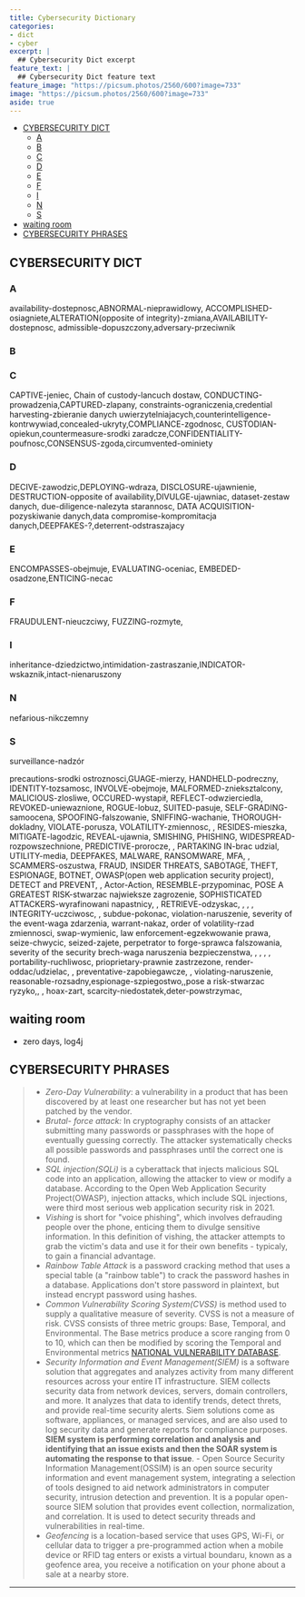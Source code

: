 ```yaml
---
title: Cybersecurity Dictionary
categories:
- dict
- cyber
excerpt: |
  ## Cybersecurity Dict excerpt
feature_text: |  
  ## Cybersecurity Dict feature text
feature_image: "https://picsum.photos/2560/600?image=733"
image: "https://picsum.photos/2560/600?image=733"
aside: true
---
```


- [CYBERSECURITY DICT](#cybersecurity-dict)
  - [A](#a)
  - [B](#b)
  - [C](#c)
  - [D](#d)
  - [E](#e)
  - [F](#f)
  - [I](#i)
  - [N](#n)
  - [S](#s)
- [waiting room](#waiting-room)
- [CYBERSECURITY PHRASES](#cybersecurity-phrases)

## CYBERSECURITY DICT

### A

availability-dostepnosc,ABNORMAL-nieprawidlowy, ACCOMPLISHED-osiagniete,ALTERATION(opposite of integrity)-zmiana,AVAILABILITY-dostepnosc,  admissible-dopuszczony,adversary-przeciwnik

### B

### C

CAPTIVE-jeniec, Chain of custody-lancuch dostaw, CONDUCTING-prowadzenia,CAPTURED-zlapany, constraints-ograniczenia,credential harvesting-zbieranie danych uwierzytelniajacych,counterintelligence-kontrwywiad,concealed-ukryty,COMPLIANCE-zgodnosc, CUSTODIAN-opiekun,countermeasure-srodki zaradcze,CONFIDENTIALITY-poufnosc,CONSENSUS-zgoda,circumvented-ominiety

### D

DECIVE-zawodzic,DEPLOYING-wdraza, DISCLOSURE-ujawnienie, DESTRUCTION-opposite of availability,DIVULGE-ujawniac, dataset-zestaw danych, due-diligence-nalezyta starannosc,
DATA ACQUISITION-pozyskiwanie danych,data compromise-kompromitacja danych,DEEPFAKES-?,deterrent-odstraszajacy

### E

ENCOMPASSES-obejmuje, EVALUATING-oceniac, EMBEDED-osadzone,ENTICING-necac

### F

FRAUDULENT-nieuczciwy, FUZZING-rozmyte,

### I

inheritance-dziedzictwo,intimidation-zastraszanie,INDICATOR-wskaznik,intact-nienaruszony

### N

nefarious-nikczemny

### S

surveillance-nadzór


precautions-srodki ostroznosci,GUAGE-mierzy, HANDHELD-podreczny, IDENTITY-tozsamosc, INVOLVE-obejmoje, MALFORMED-znieksztalcony, MALICIOUS-zlosliwe, OCCURED-wystapił, REFLECT-odwzierciedla, REVOKED-uniewaznione, ROGUE-lobuz, SUITED-pasuje,  SELF-GRADING-samoocena, SPOOFING-falszowanie, SNIFFING-wachanie, THOROUGH-dokladny, VIOLATE-porusza, VOLATILITY-zmiennosc, , RESIDES-mieszka, MITIGATE-lagodzic, REVEAL-ujawnia, SMISHING, PHISHING, WIDESPREAD-rozpowszechnione, PREDICTIVE-prorocze, , PARTAKING IN-brac udzial,  UTILITY-media, DEEPFAKES, MALWARE, RANSOMWARE, MFA, , SCAMMERS-oszustwa, FRAUD, INSIDER THREATS, SABOTAGE, THEFT, ESPIONAGE, BOTNET, OWASP(open web application security project), DETECT and PREVENT, , Actor-Action, RESEMBLE-przypominac, POSE A GREATEST RISK-stwarzac najwieksze zagrozenie, SOPHISTICATED ATTACKERS-wyrafinowani napastnicy, ,   RETRIEVE-odzyskac, , , , INTEGRITY-uczciwosc, , subdue-pokonac, violation-naruszenie, severity of the event-waga zdarzenia, warrant-nakaz, order of volatility-rzad zmiennosci, swap-wymienic, law enforcement-egzekwowanie prawa, seize-chwycic, seized-zajete, perpetrator to forge-sprawca falszowania, severity of the security brech-waga naruszenia bezpieczenstwa, , , , , portability-ruchliwosc, prioprietary-prawnie zastrzezone, render-oddac/udzielac, , preventative-zapobiegawcze, , violating-naruszenie, reasonable-rozsadny,espionage-szpiegostwo,,pose a risk-stwarzac ryzyko,, , hoax-zart, scarcity-niedostatek,deter-powstrzymac, 

## waiting room

- zero days, log4j

## CYBERSECURITY PHRASES

>- *Zero-Day Vulnerability*: a vulnerability in a product that has been discovered by at least one researcher but has not yet been patched by the vendor.  
>- *Brutal- force attack:* In cryptography consists of an attacker submitting many passwords or passphrases with the hope of eventually guessing correctly. The attacker systematically checks all possible passwords and passphrases until the correct one is found.  
>- *SQL injection(SQLi)* is a cyberattack that injects malicious SQL code into an application, allowing the attacker to view or modify a database. According to the Open Web Application Security Project(OWASP), injection attacks, which include SQL injections, were third most serious web application security risk in 2021.  
>- *Vishing* is short for "voice phishing", which involves defrauding people over the phone, enticing them to divulge sensitive information. In this definition of vishing, the attacker attempts to grab the victim's data and use it for their own benefits - typicaly, to gain a financial advantage.  
>- *Rainbow Table Attack* is a password cracking method that uses a special table (a "rainbow table") to crack the password hashes in a database. Applications don't store password in plaintext, but instead encrypt password using hashes.  
>- *Common Vulnerability Scoring System(CVSS)* is method used to supply a qualitative measure of severity. CVSS is not a measure of risk. CVSS consists of three metric groups: Base, Temporal, and Environmental. The Base metrics produce a score ranging from 0 to 10, which can then be modified by scoring the Temporal and Environmental metrics [NATIONAL VULNERABILITY DATABASE](https://nvd.nist.gov/).  
>- *Security Information and Event Management(SIEM)* is a software solution that aggregates and analyzes activity from many different resources across your entire IT infrastructure. SIEM collects security data from network devices, servers, domain controllers, and more. It analyzes that data to identify trends, detect threts, and provide real-time security alerts. Siem solutions come as software, appliances, or managed services, and are also used to log security data and generate reports for compliance purposes. **SIEM system is performing correlation and analysis and identifying that an issue exists and then the SOAR system is automating the response to that issue**.
    - Open Source Security Information Management(OSSIM) is an open source security information and event management system, integrating a selection of tools designed to aid network administrators in computer security, intrusion detection and prevention. It is a popular open-source SIEM solution that provides event collection, normalization, and correlation. It is used to detect security threads and vulnerabilities in real-time.
>- *Geofencing* is a location-based service that uses GPS, Wi-Fi, or cellular data to trigger a pre-programmed action when a mobile device or RFID tag enters or exists a virtual boundaru, known as a geofence area, you receive a notification on your phone about a sale at a nearby store.

---
